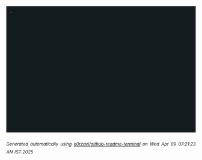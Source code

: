 <div align="justify">
<picture>
    <source media="(prefers-color-scheme: dark)" srcset="./output.gif">
    <source media="(prefers-color-scheme: light)" srcset="./output.gif">
    <img alt="GIFOS" src="output.gif">
</picture>

<sub><i>Generated automatically using [x0rzavi/github-readme-terminal](https://github.com/x0rzavi/github-readme-terminal) on Wed Apr 09 07:21:23 AM IST 2025</i></sub>

<!-- <details>
<summary>More details</summary>

</details> -->
</div>

<!-- Image deletion URL: NONE -->